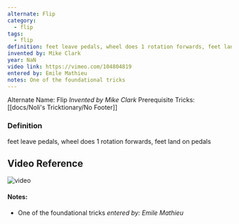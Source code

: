 ```yaml
---
alternate: Flip
category:
  - flip
tags:
  - flip
definition: feet leave pedals, wheel does 1 rotation forwards, feet land on pedals
invented by: Mike Clark
year: NaN
video link: https://vimeo.com/104804819
entered by: Emile Mathieu
notes: One of the foundational tricks
---
```

Alternate Name: Flip
*Invented by Mike Clark*
Prerequisite Tricks: [[docs/Noli's Tricktionary/No Footer]]

### Definition
feet leave pedals, wheel does 1 rotation forwards, feet land on pedals

## Video Reference
![video](https://vimeo.com/104804819)

#### Notes:
- One of the foundational tricks
*entered by: Emile Mathieu*
